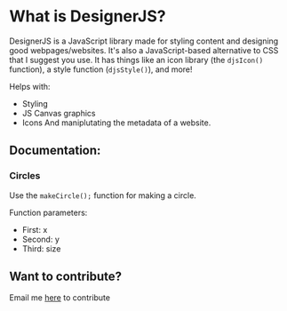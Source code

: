 # What is DesignerJS? 
DesignerJS is a JavaScript library made for styling content and designing good webpages/websites. It's also a JavaScript-based alternative to CSS that I suggest you use.
It has things like an icon library (the `djsIcon()` function), a style function (`djsStyle()`), and more!

Helps with:

* Styling
* JS Canvas graphics
* Icons
And maniplutating the metadata of a website.


## Documentation:

### Circles
Use the `makeCircle();` function for making a circle. 

Function parameters:

* First: x
* Second: y
* Third: size

## Want to contribute?

Email me [here](mailto:jeffreyrb03@gmail.com?subject=I%20want%20to%20edit%20DesignerJS!&body=My%20username%3A%20(write%20your%20github%20username%20here)%0A%0AReason%20why%20I%20want%20to%20contribute%20to%20this%20project%3A%0A(add%20your%20reason%20why%20here)%0A%0AMessage%3A%20(%20write%20message%20here)) to contribute
